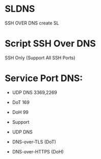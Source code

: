 # SLDNS
SSH OVER DNS create SL

# Script SSH Over DNS
SSH Only (Support All SSH Ports)
# Service Port DNS:
* UDP DNS 3369,2269
* DoT 169
* DoH 99


* Support
* UDP DNS
* DNS-over-TLS (DoT)
* DNS-over-HTTPS (DoH)
